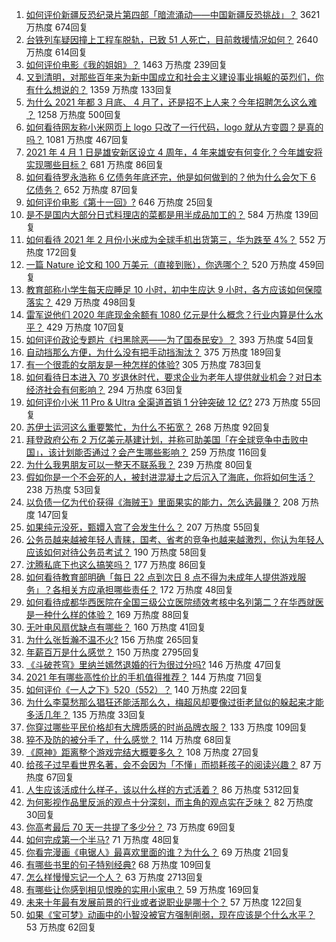 1. [如何评价新疆反恐纪录片第四部「暗流涌动——中国新疆反恐挑战」？](https://www.zhihu.com/question/452494324) 3621 万热度 674回复
1. [台铁列车疑因撞上工程车脱轨，已致 51 人死亡，目前救援情况如何？](https://www.zhihu.com/question/452519498) 2640 万热度 614回复
1. [如何评价电影《我的姐姐》？](https://www.zhihu.com/question/448516698) 1463 万热度 239回复
1. [又到清明，对那些百年来为新中国成立和社会主义建设事业捐躯的英烈们，你有什么想说的？](https://www.zhihu.com/question/452024300) 1359 万热度 133回复
1. [为什么 2021 年都 3 月底、 4 月了，还是招不上人来？今年招聘怎么这么难 ？](https://www.zhihu.com/question/451338712) 1258 万热度 500回复
1. [如何看待网友称小米网页上 logo 只改了一行代码，logo 就从方变圆？是真的吗？](https://www.zhihu.com/question/452180773) 1081 万热度 467回复
1. [2021 年 4 月 1 日是雄安新区设立 4 周年，4 年来雄安有何变化？今年雄安将实现哪些目标？](https://www.zhihu.com/question/452334718) 681 万热度 86回复
1. [如何看待罗永浩称 6 亿债务年底还完，他是如何做到的？他为什么会欠下 6 亿债务？](https://www.zhihu.com/question/452510078) 652 万热度 87回复
1. [如何评价电影《第十一回》?](https://www.zhihu.com/question/392095019) 646 万热度 25回复
1. [是不是国内大部分日式料理店的菜都是用半成品加工的？](https://www.zhihu.com/question/25686948) 584 万热度 139回复
1. [如何看待 2021 年 2 月份小米成为全球手机出货第三，华为跌至 4%？](https://www.zhihu.com/question/452427993) 552 万热度 172回复
1. [一篇 Nature 论文和 100 万美元（直接到账），你选哪个？](https://www.zhihu.com/question/452216513) 520 万热度 459回复
1. [教育部称小学生每天应睡足 10 小时，初中生应达 9 小时，各方应该如何保障落实？](https://www.zhihu.com/question/452506197) 429 万热度 498回复
1. [雷军说他们 2020 年底现金余额有 1080 亿元是什么概念？行业内算是什么水平？](https://www.zhihu.com/question/452145914) 429 万热度 107回复
1. [如何评价政论专题片《扫黑除恶——为了国泰民安》？](https://www.zhihu.com/question/452396270) 393 万热度 54回复
1. [自动挡那么方便，为什么没有把手动挡淘汰？](https://www.zhihu.com/question/448189762) 375 万热度 189回复
1. [有一个很乖的女朋友是一种怎样的体验?](https://www.zhihu.com/question/307307359) 305 万热度 783回复
1. [如何看待日本进入 70 岁退休时代，要求企业为老年人提供就业机会？对日本经济社会有何影响？](https://www.zhihu.com/question/452499705) 294 万热度 63回复
1. [如何评价小米 11 Pro & Ultra 全渠道首销 1 分钟突破 12 亿?](https://www.zhihu.com/question/452506096) 273 万热度 55回复
1. [苏伊士运河这么重要繁忙，为什么不拓宽？](https://www.zhihu.com/question/451698221) 268 万热度 92回复
1. [拜登政府公布 2 万亿美元基建计划，并称可助美国「在全球竞争中击败中国」，该计划能否通过？会产生哪些影响？](https://www.zhihu.com/question/452397238) 259 万热度 116回复
1. [为什么我男朋友可以一整天不联系我？](https://www.zhihu.com/question/27595532) 239 万热度 80回复
1. [假如你是一个不会死的人，被封进混凝土之后沉入了海底，你将如何生活？](https://www.zhihu.com/question/448015438) 238 万热度 53回复
1. [以负债一亿为代价获得《海贼王》里面果实的能力，怎么选最赚？](https://www.zhihu.com/question/452207571) 208 万热度 147回复
1. [如果纯元没死，甄嬛入宫了会发生什么？](https://www.zhihu.com/question/449763731) 207 万热度 55回复
1. [公务员越来越被年轻人青睐，国考、省考的竞争也越来越激烈，你认为年轻人应该如何对待公务员考试？](https://www.zhihu.com/question/452094180) 190 万热度 58回复
1. [沈腾私底下也这么搞笑吗？](https://www.zhihu.com/question/449715891) 177 万热度 86回复
1. [如何看待教育部明确「每日 22 点到次日 8 点不得为未成年人提供游戏服务」？各相关方应承担哪些责任？](https://www.zhihu.com/question/452535429) 172 万热度 48回复
1. [如何看待成都华西医院在全国三级公立医院绩效考核中名列第二？在华西就医是一种什么样的体验？](https://www.zhihu.com/question/452375491) 169 万热度 88回复
1. [无叶电风扇优缺点有哪些？](https://www.zhihu.com/question/19754711) 160 万热度 41回复
1. [为什么张哲瀚不温不火?](https://www.zhihu.com/question/283903462) 156 万热度 265回复
1. [年薪百万是什么感觉？](https://www.zhihu.com/question/394637216) 150 万热度 2795回复
1. [《斗破苍穹》里纳兰嫣然退婚的行为很过分吗?](https://www.zhihu.com/question/386146575) 146 万热度 47回复
1. [2021 年有哪些高性价比的手机值得推荐？](https://www.zhihu.com/question/413851618) 144 万热度 71回复
1. [如何评价《一人之下》520（552）？](https://www.zhihu.com/question/452472660) 140 万热度 22回复
1. [为什么李莫愁那么猖狂还能活那么久，梅超风却要像过街老鼠似的躲起来才能多活几年？](https://www.zhihu.com/question/283095044) 135 万热度 33回复
1. [你穿过哪些平民价格却有大牌质感的时尚品牌衣服？](https://www.zhihu.com/question/370673772) 133 万热度 109回复
1. [猝不及防的被分手了，什么感觉？](https://www.zhihu.com/question/358145452) 114 万热度 68回复
1. [《原神》距离整个游戏完结大概要多久？](https://www.zhihu.com/question/451955796) 108 万热度 27回复
1. [给孩子过早看世界名著，会不会因为「不懂」而损耗孩子的阅读兴趣？](https://www.zhihu.com/question/451889919) 87 万热度 67回复
1. [人生应该活成什么样子，该以什么样的方式活着？](https://www.zhihu.com/question/290003248) 86 万热度 5312回复
1. [为何影视作品里反派的观点十分深刻，而主角的观点实在乏味？](https://www.zhihu.com/question/452031773) 82 万热度 30回复
1. [你高考最后 70 天一共提了多少分？](https://www.zhihu.com/question/451303636) 73 万热度 69回复
1. [如何完成第一个半马?](https://www.zhihu.com/question/447806905) 71 万热度 48回复
1. [你看完漫画《电锯人》最喜欢里面的谁？为什么？](https://www.zhihu.com/question/448425662) 69 万热度 21回复
1. [有哪些书里的句子特别经典?](https://www.zhihu.com/question/451414836) 68 万热度 109回复
1. [怎么样慢慢忘记一个人？](https://www.zhihu.com/question/444259535) 63 万热度 2713回复
1. [有哪些让你感到相见恨晚的实用小家电？](https://www.zhihu.com/question/425277382) 59 万热度 169回复
1. [未来十年最有发展前景的行业或者说职业是哪十个？](https://www.zhihu.com/question/20046707) 57 万热度 122回复
1. [如果《宝可梦》动画中的小智没被官方强制削弱，现在应该是个什么水平？](https://www.zhihu.com/question/448024708) 53 万热度 62回复